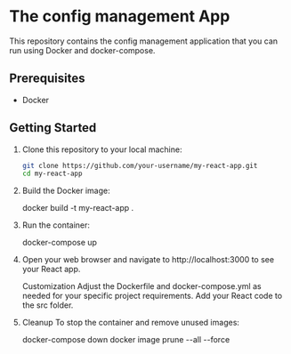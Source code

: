 # The config management App

This repository contains the config management application that you can run using Docker and docker-compose.

## Prerequisites

- Docker

## Getting Started

1. Clone this repository to your local machine:

   ```bash
   git clone https://github.com/your-username/my-react-app.git
   cd my-react-app

2. Build the Docker image:

   docker build -t my-react-app .


3. Run the container:

   docker-compose up


4. Open your web browser and navigate to http://localhost:3000 to see your React app.

   Customization
        Adjust the Dockerfile and docker-compose.yml as needed for your specific project requirements.
        Add your React code to the src folder.

5. Cleanup
To stop the container and remove unused images:

   docker-compose down
   docker image prune --all --force


